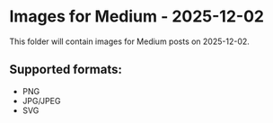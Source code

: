 # Images for Medium - 2025-12-02

This folder will contain images for Medium posts on 2025-12-02.

## Supported formats:
- PNG
- JPG/JPEG
- SVG
